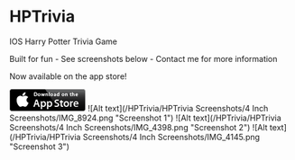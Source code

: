 HPTrivia
========

IOS Harry Potter Trivia Game

Built for fun - See screenshots below - Contact me for more information

Now available on the app store!

<a href="https://itunes.apple.com/us/app/harry-potter-mega-trivia/id746972897?ls=1&mt=8" target="_blank">
<img src="HPTrivia/App_Store_Badge.png"></a>
![Alt text](/HPTrivia/HPTrivia Screenshots/4 Inch Screenshots/IMG_8924.png "Screenshot 1")
![Alt text](/HPTrivia/HPTrivia Screenshots/4 Inch Screenshots/IMG_4398.png "Screenshot 2")
![Alt text](/HPTrivia/HPTrivia Screenshots/4 Inch Screenshots/IMG_4145.png "Screenshot 3")

